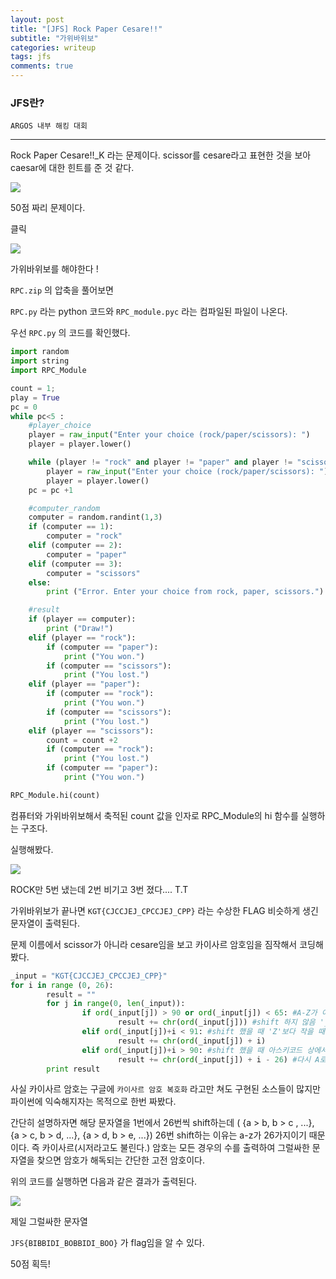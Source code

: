 ```yaml
---
layout: post
title: "[JFS] Rock Paper Cesare!!"
subtitle: "가위바위보"
categories: writeup
tags: jfs
comments: true
---
```


### JFS란?
	ARGOS 내부 해킹 대회

***

Rock Paper Cesare!!_K 라는 문제이다. scissor를 cesare라고 표현한 것을 보아 caesar에 대한 힌트를 준 것 같다.

<!--more-->

![](https://i.imgur.com/6lNE3PO.png)

50점 짜리 문제이다.

클릭




![](https://i.imgur.com/6NlwOSS.png)

가위바위보를 해야한다 !



`RPC.zip` 의 압축을 풀어보면

`RPC.py` 라는 python 코드와  `RPC_module.pyc` 라는 컴파일된 파일이 나온다.



우선 `RPC.py` 의 코드를 확인했다.

```py
import random
import string
import RPC_Module

count = 1;
play = True
pc = 0
while pc<5 :
    #player_choice
    player = raw_input("Enter your choice (rock/paper/scissors): ")
    player = player.lower()

    while (player != "rock" and player != "paper" and player != "scissors"):
        player = raw_input("Enter your choice (rock/paper/scissors): ")
        player = player.lower()
    pc = pc +1

    #computer_random
    computer = random.randint(1,3)
    if (computer == 1):
        computer = "rock"
    elif (computer == 2):
        computer = "paper"
    elif (computer == 3):
        computer = "scissors"
    else:
        print ("Error. Enter your choice from rock, paper, scissors.")

    #result
    if (player == computer):
        print ("Draw!")
    elif (player == "rock"):
        if (computer == "paper"):
            print ("You won.")
        if (computer == "scissors"):
            print ("You lost.")
    elif (player == "paper"):
        if (computer == "rock"):
            print ("You won.")
        if (computer == "scissors"):
            print ("You lost.")
    elif (player == "scissors"):
        count = count +2
        if (computer == "rock"):
            print ("You lost.")
        if (computer == "paper"):
            print ("You won.")

RPC_Module.hi(count)
```



컴퓨터와 가위바위보해서 축적된 count 값을 인자로 RPC_Module의 hi 함수를 실행하는 구조다.

실행해봤다.

![](https://i.imgur.com/bZvo35j.png)

ROCK만 5번 냈는데 2번 비기고 3번 졌다.... T.T



가위바위보가 끝나면 `KGT{CJCCJEJ_CPCCJEJ_CPP}` 라는 수상한 FLAG 비슷하게 생긴 문자열이 출력된다.

문제 이름에서 scissor가 아니라 cesare임을 보고 카이사르 암호임을 짐작해서 코딩해봤다.



```py
_input = "KGT{CJCCJEJ_CPCCJEJ_CPP}"
for i in range (0, 26):
        result = ""
        for j in range(0, len(_input)):
                if ord(_input[j]) > 90 or ord(_input[j]) < 65: #A-Z가 아닌 문자는
                        result += chr(ord(_input[j])) #shift 하지 않음 '_', '{', '}'
                elif ord(_input[j])+i < 91: #shift 했을 때 'Z'보다 작을 때 정상 출력
                        result += chr(ord(_input[j]) + i)
                elif ord(_input[j])+i > 90: #shift 했을 때 아스키코드 상에서 A-Z를 벗어나면
                        result += chr(ord(_input[j]) + i - 26) #다시 A로 돌아와서 result에 추가
        print result
```



사실 카이사르 암호는 구글에 `카이사르 암호 복호화` 라고만 쳐도 구현된 소스들이 많지만 파이썬에 익숙해지자는 목적으로 한번 짜봤다.



간단히 설명하자면 해당 문자열을 1번에서 26번씩 shift하는데 ( {a > b, b > c , ...}, {a > c, b > d, ...}, {a > d, b > e, ...})  26번 shift하는 이유는 a-z가 26가지이기 때문이다. 즉 카이사르(시저라고도 불린다.) 암호는 모든 경우의 수를 출력하여 그럴싸한 문자열을 찾으면 암호가 해독되는 간단한 고전 암호이다.



위의 코드를 실행하면 다음과 같은 결과가 출력된다.

![](https://i.imgur.com/NvlmOE6.png)



제일 그럴싸한 문자열

`JFS{BIBBIDI_BOBBIDI_BOO}` 가 flag임을 알 수 있다.



50점 획득!